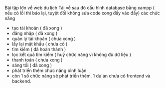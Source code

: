 Bài tập lớn về web du lịch
Tải về sau đó cấu hình database bằng xampp ( nếu có lỗi thì báo lại, tuyệt đối không sửa code xong đẩy vào đây)
các chức năng
- tạo tài khoản ( đã xong )
- đăng nhập ( đã xong )
- quản lý tài khoản ( chưa xong )
- lấy lại mật khẩu ( chưa có )
- tìm kiếm ( đã hoàn thành )
- lọc kết quả tìm kiếm ( huỷ chức năng vì không đủ dữ liệu )
- thanh toán ( chưa xong )
- sáng tối ( đã xong )
- phát triển thêm chức năng bình luận 
- còn 1 số chức năng sẽ phát triển thêm.
1 dự án chưa có frontend và backend. 
